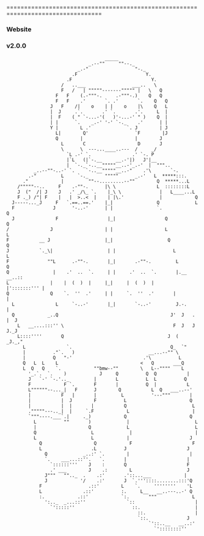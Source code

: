 =================================================================================

### Website
### v2.0.0


                                        _____
                                  _.--""     ""--._
                              _.-"                 "-._
                            .F                         Y.
                          .F                             Y.
                        /   ..___                 ___..   \
                        F   /   | """""-------""""" |   \   Q
                      F   F    (.-"""-.     .-"""-.)    Q   Q
                      F   F    .'       `. .'       `.    Q   Q
                    J   F    /|    o    | |    o    |\    Q   L
                    |  J     .`.       .' `.       .'.     L  |
                    |  F    ( " `-...-'(   )'-...-' " )    Q  |
                    | |      `.    _.-' '-' `-._    .'      | |
                    Y |        L .'             `. J        | J
                      L|        Q'                 `F        |J
                      Q        |                   |        J
                        L       C                   D       J
                        \      \  ---...____..---  /     _/
                          `L .-' `.               .' `-. P
                          |`L   (|`-.__     __.-'|)   J'|__
                          |  `-._`-..__"""""__..-'_.-'  |  """..
              _..--""-..-' `.    `-..__"""""__..-"    .'\       `-.
            .-"         L     `-._      """""      _.-'   L  *****:::.
          ."            |         ""--.........--""        Q  *****...L
        /"""""--..     F    .-""-.      |\ \               L  ::::::::L
        J  ("  /| J    J   .' _/\_ `.    |_\ \              |   L____...L
        F ._) /"| F    |   |  >..<  |    | |\.'             |            Q
      J-----..._J     F   `.==..==.'    |_|                Q             L
      F              J      '-..-'      | |                `.             Q
      J               F                  |_|                  Q             Q
    /               J                   | |                   L             L
    F           __ J                    |_|                    Q            Q
    J           `._\|                    | |                     L            L
    F              ""L      .-""-.       |_|       .-""-.         L           Q
    Q                |    .'  ..  `.     | |     .'  ..  `.       |.__   __..::
    L               |    |  (  )  |     |_|     |  (  )  |       |':::::::''' |
    Q               Q    `.  ''  .'     | |     `.  ''  .'       |            |
      L               L     `-..-'       |_|       `-..-'         J.-.         |
      Q            _..Q                                         J'  J   .  |  J
        L   __....:::'' \                                        F  J   J  J._J
        L::::''''       Q                                      J  (  _J._,"
          L               `.                                    Q_  `"
          |          ."`.   )                           __...--"" \
          |          Q   "-'                          .'\          L
          Q   L  L    L                              <   Q       ___Q
          L  Q   Q    `.            ""bmw--""        \   L--""""    L
            '_.`.  `.    )            J     Q          Q  Q           |
            J   `-' `-.'.._         |       L          L  L          Q
            F            F `.       F       |          Q  |           L
            L""""""--..._|   F      J        Q           L  Q   ___..--'
            |           F   |       |         L          '---"""       |
            |           |  J        F          L                       Q
            |           |  |       |           Q                        L
            ."""""---.._|  |     `.F            L                       |
            `"""----.___`.|     ._)            Q                       Q
              L          ""       )             |                        L
              |                   Q             L                        L
              Q                    L             |                       |
              L                    L            |                      J
                Q                   Q            F                      F
                L                  .L          J                      J
                  Q             _..:' `.        |                      |
                  `.    ___...::''.   `.       |                      |
                    `::::::'''    J    :       Q                      F
                    .' ___        J    .:        L                    J
                  J"""   "".._  .    .:'       .'::...___            |
                  J            '/    .:'       J  `.'''::::........:::'Q
                F                 .::'        L    `.     ''''''''    'L
                L               .::'          :.     L__   __..---..-' Q
                :.            .::'            `:.       """             L
                  ':.._  _...::''               `::                      |
                    `':::::''                     ::.                    |
                                                    ::.                  |
                                                    `::.              J
                                                        `'::..__   __..:'
                                                          `'::::::::''
